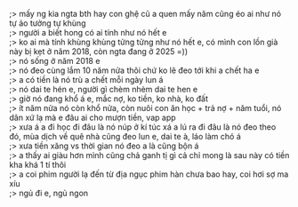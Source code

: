 ;> mấy ng kia ngta bth hay con ghệ cũ a quen mấy năm cũng éo ai như nó tự ảo tưởng tự khùng<br>
;> người a biết hong có ai tính như nó hết e<br>
;> ko ai mà tính khùng khùng tửng tửng như nó hết e, có mình con lồn già này bị kẹt ở năm 2018, còn ngta đang ở 2025 =))<br>
;> nó sống ở năm 2018 e<br>
;> nó đeo cùng lắm 10 năm nửa thôi chứ ko lẽ đeo tới khi a chết ha e<br>
;> a có tiền là nó trù a chết mỗi ngày lun á<br>
;> nó dai te hén e, người gì chèm nhèm dai te hen e<br>
;> giờ nó đang khổ á e, mắc nợ, ko tiền, ko nhà, ko đất<br>
;> ít năm nửa nó còn khổ nửa, còn nuôi con ăn học + trả nợ + năm tuổi, nó dân xứ lạ mà e đâu ai cho mượn tiền, vap app<br>
;> xưa á a đi học đi đâu là nó núp ở kí túc xá a lú ra đi đâu là nó đeo theo đó, mùa dịch về quê nhà cũng đeo lun e, dai te à, láo làm chó á<br>
;> xưa tiền xăng vs thời gian nó đeo a là cũng bộn á<br>
;> a thấy ai giàu hơn mình cũng chả ganh tị gì cả chỉ mong là sau này có tiền kha khá 1 tí thôi<br>
;> a coi phim người lạ đến từ địa ngục phim hàn chưa bao hay, coi hơi sợ ma xíu<br>
;> ngủ đi e, ngủ ngon
